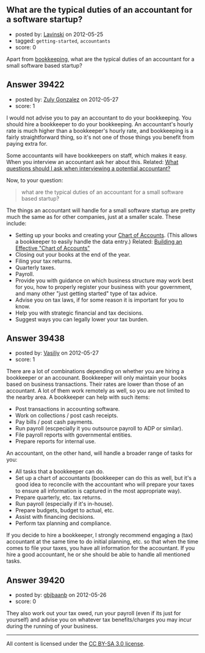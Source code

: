 ## What are the typical duties of an accountant for a software startup?

- posted by: [Lavinski](https://stackexchange.com/users/-1/16326-lavinski) on 2012-05-25
- tagged: `getting-started`, `accountants`
- score: 0

Apart from [bookkeeping][1], what are the typical duties of an accountant for a small software based startup? 


  [1]: http://en.wikipedia.org/wiki/Bookkeeping


## Answer 39422

- posted by: [Zuly Gonzalez](https://stackexchange.com/users/-1/2692-zuly-gonzalez) on 2012-05-27
- score: 1

<p>I would not advise you to pay an accountant to do your bookkeeping. You should hire a bookkeeper to do your bookkeeping. An accountant's hourly rate is much higher than a bookkeeper's hourly rate, and bookkeeping is a fairly straightforward thing, so it's not one of those things you benefit from paying extra for.</p>

<p>Some accountants will have bookkeepers on staff, which makes it easy. When you interview an accountant ask her about this. Related: <a href="http://answers.onstartups.com/questions/11546/what-questions-should-i-ask-when-interviewing-a-potential-accountant">What questions should I ask when interviewing a potential accountant?</a></p>

<p>Now, to your question:</p>

<blockquote>
  <p>what are the typical duties of an accountant for a small software based startup? </p>
</blockquote>

<p>The things an accountant will handle for a small software startup are pretty much the same as for other companies, just at a smaller scale. These include:</p>

<ul>
<li>Setting up your books and creating your <a href="http://answers.onstartups.com/questions/13014/help-on-some-basic-accounting-terms/13025#13025">Chart of Accounts</a>. (This allows a bookkeeper to easily handle the data entry.) Related: <a href="http://answers.onstartups.com/questions/11827/building-an-effective-chart-of-accounts">Building an Effective &quot;Chart of Accounts&quot;</a></li>
<li>Closing out your books at the end of the year.</li>
<li>Filing your tax returns.</li>
<li>Quarterly taxes.</li>
<li>Payroll.</li>
<li>Provide you with guidance on which business structure may work best for you, how to properly register your business with your government, and many other "just getting started" type of tax advice.</li>
<li>Advise you on tax laws, if for some reason it is important for you to know.</li>
<li>Help you with strategic financial and tax decisions. </li>
<li>Suggest ways you can legally lower your tax burden.</li>
</ul>



## Answer 39438

- posted by: [Vasiliy](https://stackexchange.com/users/-1/14038-vasiliy) on 2012-05-27
- score: 1

There are a lot of combinations depending on whether you are hiring a bookkeeper or an accounant. Bookkeeper will only maintain your books based on business transactions. Their rates are lower than those of an accountant. A lot of them work remotely as well, so you are not limited to the nearby area. A bookkeeper can help with such items:

 - Post transactions in accounting software.
 - Work on collections / post cash receipts.
 - Pay bills / post cash payments.
 - Run payroll (escpecially it you outsource payroll to ADP or similar).
 - File payroll reports with governmental entities.
 - Prepare reports for internal use.

An accountant, on the other hand, will handle a broader range of tasks for you:

 - All tasks that a bookkeeper can do.
 - Set up a chart of accountants (bookkeeper can do this as well, but
   it's a good idea to reconcile with the accountant who will prepare
   your taxes to ensure all information is captured in the most
   appropriate way).
 - Prepare quarterly, etc. tax returns.
 - Run payroll (especially if it's in-house).
 - Prepare budgets, budget to actual, etc.
 - Assist with financing decisions.
 - Perform tax planning and compliance.

If you decide to hire a bookkeeper, I strongly recommend engaging a (tax) accountant at the same time to do initial planning, etc. so that when the time comes to file your taxes, you have all information for the accountant. If you hire a good accountant, he or she should be able to handle all mentioned tasks.


## Answer 39420

- posted by: [gbjbaanb](https://stackexchange.com/users/-1/12403-gbjbaanb) on 2012-05-26
- score: 0

They also work out your tax owed, run your payroll (even if its just for yourself) and advise you on whatever tax benefits/charges you may incur during the running of your business.




---

All content is licensed under the [CC BY-SA 3.0 license](https://creativecommons.org/licenses/by-sa/3.0/).
